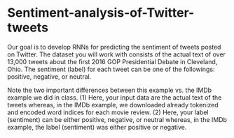# Sentiment-analysis-of-Twitter-tweets

Our goal is to develop RNNs for predicting the sentiment of tweets posted on Twitter. The dataset you will work with consists of the actual text of over 13,000 tweets about the first 2016 GOP Presidential Debate in Cleveland, Ohio. The sentiment (label) for each tweet can be one of the followings: positive, negative, or neutral. 

Note the two important differences between this example vs. the IMDb example we did in class. (1) Here, your input data are the actual text of the tweets whereas, in the IMDb example, we downloaded already tokenized and encoded word indices for each movie review. (2) Here, your label (sentiment) can be either positive, negative, or neutral whereas, in the IMDb example, the label (sentiment) was either positive or negative. 
